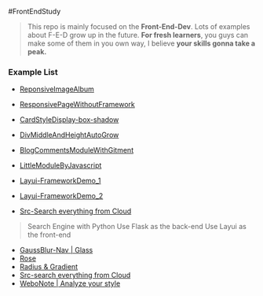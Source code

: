 #FrontEndStudy

> This repo is mainly focused on the **Front-End-Dev**. Lots of examples about F-E-D grow up in the future.
**For fresh learners**, you guys can make some of them in you own way, I believe **your skills gonna take a peak.**  

### Example List
* [ReponsiveImageAlbum](https://acarat.coding.me/FrontEndStudy/album.html)

* [ResponsivePageWithoutFramework](https://acarat.coding.me/FrontEndStudy/responsive.html)

* [CardStyleDisplay-box-shadow](https://acarat.coding.me/FrontEndStudy//card.html)

* [DivMiddleAndHeightAutoGrow](https://acarat.coding.me/FrontEndStudy/div-middle.html)

* [BlogCommentsModuleWithGitment](https://hongwing.gitee.io/commentsgitee)

* [LittleModuleByJavascript](https://acarat.coding.me/FrontEndStudy/Comments.html)

* [Layui-FrameworkDemo_1](https://acarat.coding.me/FrontEndStudy)

* [Layui-FrameworkDemo_2](https://acarat.coding.me/FrontEndStudy/OOP)

* [Src-Search everything from Cloud](http://116.196.101.202/source)
> Search Engine with Python
> Use Flask as the back-end
> Use Layui as the front-end

* [GaussBlur-Nav | Glass](https://acarat.coding.me/FrontEndStudy/demo-nav)
* [Rose](https://acarat.coding.me/FrontEndStudy/rose)
* [Radius & Gradient](https://acarat.coding.me/FrontEndStudy/radius)
* [Src-search everything from Cloud](http://116.196.101.202/source)
* [WeboNote | Analyze your style](http://116.196.101.202)


